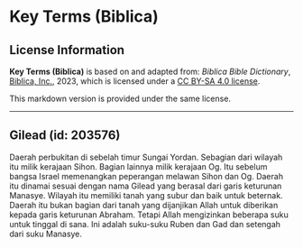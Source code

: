 # Key Terms (Biblica)

## License Information

**Key Terms (Biblica)** is based on and adapted from: _Biblica Bible Dictionary_, [Biblica, Inc.](https://www.biblica.com/), 2023, which is licensed under a [CC BY-SA 4.0 license](https://creativecommons.org/licenses/by-sa/4.0/legalcode.en).

This markdown version is provided under the same license.



--------------------------------

## Gilead (id: 203576)

Daerah perbukitan di sebelah timur Sungai Yordan. Sebagian dari wilayah itu milik kerajaan Sihon. Bagian lainnya milik kerajaan Og. Itu sebelum bangsa Israel memenangkan peperangan melawan Sihon dan Og. Daerah itu dinamai sesuai dengan nama Gilead yang berasal dari garis keturunan Manasye. Wilayah itu memiliki tanah yang subur dan baik untuk beternak. Daerah itu bukan bagian dari tanah yang dijanjikan Allah untuk diberikan kepada garis keturunan Abraham. Tetapi Allah mengizinkan beberapa suku untuk tinggal di sana. Ini adalah suku\-suku Ruben dan Gad dan setengah dari suku Manasye.


